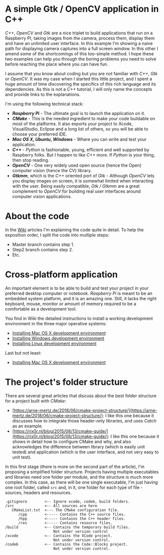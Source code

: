 # A simple Gtk / OpenCV application in C++

_C++_, _OpenCV_ and _Gtk_ are a nice triplet to build applications that run on a Raspberry PI, taking images from the camera, process them, display them and have an unlimited user interface. In this example I'm showing a naive path for displaying camera captures into a full screen window. In this other I amend some of the shortcomings of this too-simple method. I hope these two examples can help you through the boring problems you need to solve before reaching the place where you can have fun.

I assume that you know about coding but you are not familiar with _C++_, _Gtk_ or _OpenCV_. It was my case when I started this little project, and I spent a huge amount of time discovering the specifics of this rich language and its dependencies. As this is not a _C++_ tutorial, I will only name the concepts and provide links to the explanations.

I'm using the following technical stack:

* **_Raspberry Pi_** - The ultimate goal is to launch the application on it.
* **_CMake_** - This is the needed ingredient to make your code buildable on most of the platforms. It also exports your project to  Xcode, VisualStudio, Eclipse and a long list of others, so you will be able to choose your preferred IDE.
* **_Mac OS X_, _Ubuntu_, _Windows_** - Where you can write and test your application.
* **_C++_** - _Python_ is fashionable, young, efficient and well supported by Raspberry folks. But I happen to like _C++_ more. If _Python_ is your thing, then stop reading.
* **_OpenCV_** - One very widely used open source (hence the Open) computer vision (hence the CV) library.
* **_Gtkmm_**, which is the _C++_ oriented port of _Gtk_ - Although _OpenCV_ lets you display images on screen, it is somewhat limited when interacting with the user. Being easily compatible, _Gtk / Gtkmm_ are a great complement to _OpenCV_ for building real user interfaces around computer vision applications.

# About the code
In the [Wiki](https://github.com/raspberry-cpp-tutorials/gtk-opencv-simple/wiki) articles I'm explaining the code quite in detail. To help the exposition order, I split the code into multiple steps:
- Master branch contains step 1.
- Step2 branch contains step 2.
- Etc.

# Cross-platform application
An important element is to be able to build and test your project in your preferred desktop computer or notebook. _Raspberry Pi_ is meant to be an embedded system platform, and it is an amazing one. Still, it lacks the right keyboard, mouse, monitor or amount of memory required to be a comfortable as a development tool.

You find in Wiki the detailed instructions to install a working development environment in the three major operative systems:

* [Installing Mac OS X development environment](https://github.com/raspberry-cpp-tutorials/gtk-opencv-simple/wiki/Mac-OS-X-development-environment)
* [Installing Windows development environment](https://github.com/raspberry-cpp-tutorials/gtk-opencv-simple/wiki/Windows-development-environment)
* [Installing Linux development environment](https://github.com/raspberry-cpp-tutorials/gtk-opencv-simple/wiki/Linux-development-environment)


Last but not least:

* [Installing Mac OS X development environment](https://github.com/raspberry-cpp-tutorials/gtk-opencv-simple/wiki/Installing-on-Raspberry-PI)

# The project's folder structure

There are several great articles that discuss about the best folder structure for a project built with _CMake_:

 * [https://arne-mertz.de/2018/06/cmake-project-structure/](https://arne-mertz.de/2018/06/cmake-project-structure/): I like this one because it discusses how to integrate those header-only libraries, and uses _Catch_ as an example.
 * [https://rix0r.nl/blog/2015/08/13/cmake-guide/](https://rix0r.nl/blog/2015/08/13/cmake-guide/): I like this one because it shows in detail how to configure CMake and why, and also acknowledges the difference between library (which is easily unit tested) and application (which is the user interface, and not very easy to unit test).


In this first stage (there is more on the second part of the article), I'm proposing a simplified folder structure. Projects having multiple executables and libraries need one folder per module, and the structure is much more complex. In this case, as there will be one single executable, I'm just having one root folder, called ``src`` and, in it, one folder for each type of file - sources, headers and resources.

```
.gitignore        <-- Ignore xcode, codeb, build folders.
/src              <-- All sources are here
   CMakeList.txt  <--- The CMake configuration file.
      /cpp        <----- Contains the C++ source files.
      /hpp        <----- Contains the C++ header files.
      /res        <----- Contains resource files.
/build            <-- Contains the temporary build files. 
                      Not under version control
/xcode            <-- Contains the XCode project.
                      Not under version control.
/codeb            <-- Contains the Code::Blocks project. 
                      Not under version control. 
```
